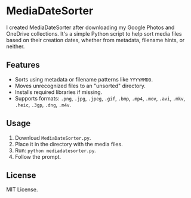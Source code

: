 # MediaDateSorter

I created MediaDateSorter after downloading my Google Photos and OneDrive collections. It's a simple Python script to help sort media files based on their creation dates, whether from metadata, filename hints, or neither.

## Features
- Sorts using metadata or filename patterns like `YYYYMMDD`.
- Moves unrecognized files to an "unsorted" directory.
- Installs required libraries if missing.
- Supports formats: `.png`, `.jpg`, `.jpeg`, `.gif`, `.bmp`, `.mp4`, `.mov`, `.avi`, `.mkv`, `.heic`, `.3gp`, `.dng`, `.m4v`.

## Usage
1. Download `MediaDateSorter.py`.
2. Place it in the directory with the media files.
3. Run: `python mediadatesorter.py`.
4. Follow the prompt.

## License
MIT License.
